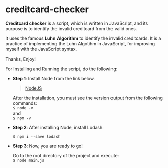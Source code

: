 ﻿# creditcard-checker

**Creditcard checker** is a script, which is written in JavaScript, and its purpose is to identify the invalid creditcard from the valid ones.

It uses the famous **Luhn Algorithm** to identify the invalid creditcards.
It is a practice of implementing the Luhn Algotihm in JavaScript, for improving myself with the JavaScript syntax.

Thanks, Enjoy!  


For Installing and Running the script, do the following: 

+ **Step 1**: 
    Install Node from the link below.
    
    > [NodeJS](https://nodejs.org/en/download/current/)

    After the installation, you must see the version output from the following commands:  
    ```$ node -v```  
    and  
    ```$ npm -v```  
    
+ **Step 2**:
    After installing Node, install Lodash:

    ```$ npm i --save lodash```

+ **Step 3**: Now, you are ready to go!

    Go to the root directory of the project and execute:  
    ```$ node main.js```

